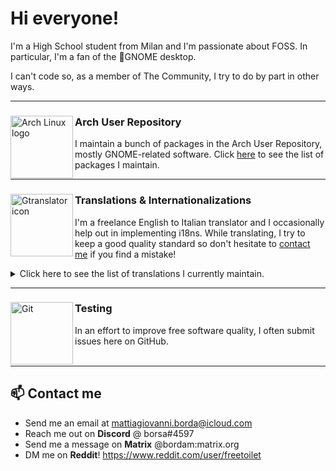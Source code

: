 # Hi everyone!

I'm a High School student from Milan and I'm passionate about FOSS. In particular, I'm a fan of the 👣GNOME desktop.


I can't code so, as a member of The Community, I try to do by part in other ways.

***
<div>
  
  <img align="left" width="100" height="100" src="https://upload.wikimedia.org/wikipedia/commons/a/a5/Archlinux-icon-crystal-64.svg" alt="Arch Linux logo">
  

  ### Arch User Repository
  I maintain a bunch of packages in the Arch User Repository, mostly GNOME-related software. Click [here](https://aur.archlinux.org/packages?SeB=m&K=bordam) to see the list of packages I maintain.
</div>

***
<div>
  <img align="left" width="100" height="100" src="https://gitlab.gnome.org/GNOME/gtranslator/-/raw/master/data/icons/hicolor/scalable/apps/org.gnome.Gtranslator.svg" alt="Gtranslator icon">
  
  ### Translations & Internationalizations
  I'm a freelance English to Italian translator and I occasionally help out in implementing i18ns. While translating, I try to keep a good quality standard so don't hesitate to [contact me](https://github.com/bordam#-contact-me) if you find a mistake!
  <details>
    <summary>Click here to see the list of translations I currently maintain.</summary>
    <ul>
      <li><a href="https://gitlab.gnome.org/YaLTeR/identity">Identity</a>, with @PolpOnline's collaboration</li>
      <li><a href="https://github.com/mjakeman/extension-manager">Extension Manager</a></li>
      <li><a href="https://github.com/dusansimic/dynamic-wallpaper">Dynamic Wallpaper</a></li>
      <li><a href="https://github.com/Taiko2k/Avvie">Avvie</a></li>
      <li><a href="https://github.com/lakoliu/Furtherance">Furtherance</a></li>
      <li><a href="https://github.com/GeopJr/Collision">Collision</a></li>
      <li><a href="https://github.com/TenderOwl/Frog">Frog</a></li>
      <li><a href="https://github.com/bottlesdevs/Bottles">Bottles</a> (contributor)</li>
      <li><a href="https://github.com/rafatosta/zapzap">ZapZap</a></li>
      <li><a href="https://github.com/crystal-linux/amethyst">Amethyst</a></li>
      <li><a href="https://github.com/eneshecan/whatsapp-for-linux">Whatsapp for Linux</a></li>
      <li><a href="https://github.com/nlogozzo/NickvisionMoney">Money</a></li>
      <li><a href="https://github.com/yattee/yattee">Yattee</a></li>
      <li><a href="https://gitlab.com/posidon_software/paper">Paper</a></li>
      <li><a href="https://gitlab.com/TheEvilSkeleton/Upscaler">Upscaler</a></li>
      <li><a href="https://github.com/mssun/passforios">Pass for iOS</a> (pending merge)</li>
      <li><a href="https://gitlab.com/adhami3310/Converter">Converter</a></li>
    </ul>
</details>
</div>

***
<div>
  <img align="left" width="100" height="100" src="https://upload.wikimedia.org/wikipedia/commons/3/3f/Git_icon.svg" alt="Git">
  
  ### Testing
  In an effort to improve free software quality, I often submit issues here on GitHub.<br/><br/>
</div>

***

## 📫 Contact me
- Send me an email at [mattiagiovanni.borda@icloud.com](mailto:mattiagiovanni.borda@icloud.com)
- Reach me out on **Discord** @ borsa#4597
- Send me a message on **Matrix** @bordam:matrix.org
- DM me on **Reddit**! https://www.reddit.com/user/freetoilet

